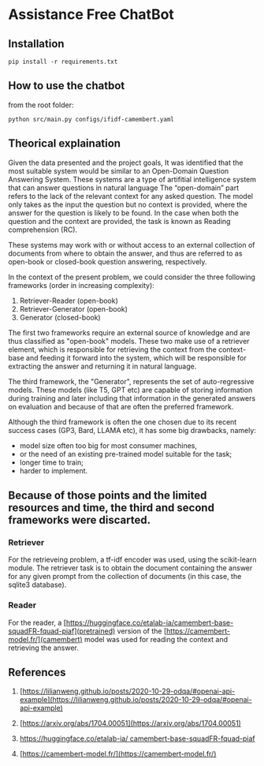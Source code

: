 # Assistance Free ChatBot

## Installation

```pip install -r requirements.txt```

## How to use the chatbot

from the root folder:

```python src/main.py configs/ifidf-camembert.yaml```

## Theorical explaination

Given the data presented and the project goals, It was identified that the most suitable system would be similar to an Open-Domain Question Answering System. These systems are a type of artifitial intelligence system that can answer questions in natural language The “open-domain” part refers to the lack of the relevant context for any asked question. The model only takes as the input the question but no context is provided, where the answer for the question is likely to be found. In the case when both the question and the context are provided, the task is known as Reading comprehension (RC).

These systems may work with or without access to an external collection of documents from where to obtain the answer, and thus are referred to as open-book or closed-book question answering, respectively.

In the context of the present problem, we could consider the three following frameworks (order in increasing complexity):

1. Retriever-Reader     (open-book)
2. Retriever-Generator  (open-book)
3. Generator            (closed-book)

The first two frameworks require an external source of knowledge and are thus classified as "open-book" models. These two make use of a retriever element, which is responsible for retrieving the context from the context-base and feeding it forward into the system, which will be responsible for extracting the answer and returning it in natural language.

The third framework, the "Generator", represents the set of auto-regressive models. These models (like T5, GPT etc) are capable of storing information during training and later including that information in the generated answers on evaluation and because of that are often the preferred framework.

Although the third framework is often the one chosen due to its recent success cases (GP3, Bard, LLAMA etc), it has some big drawbacks, namely:

* model size often too big for most consumer machines,
* or the need of an existing pre-trained model suitable for the task;
* longer time to train;
* harder to implement.

Because of those points and the limited resources and time, the third and second frameworks were discarted.
---

### Retriever

For the retrieveing problem, a tf-idf encoder was used, using the scikit-learn module. The retriever task is to obtain the document containing the answer for any given prompt from the collection of documents (in this case, the sqlite3 database).

### Reader

For the reader, a [https://huggingface.co/etalab-ia/camembert-base-squadFR-fquad-piaf](pretrained) version of the [https://camembert-model.fr/](camembert) model was used for reading the context and retrieving the answer.

## References

1. [https://lilianweng.github.io/posts/2020-10-29-odqa/#openai-api-example](https://lilianweng.github.io/posts/2020-10-29-odqa/#openai-api-example)

2. [https://arxiv.org/abs/1704.00051](https://arxiv.org/abs/1704.00051)

3. [https://huggingface.co/etalab-ia/
camembert-base-squadFR-fquad-piaf](https://huggingface.co/etalab-ia/camembert-base-squadFR-fquad-piaf)

4. [https://camembert-model.fr/](https://camembert-model.fr/)
